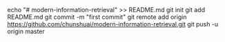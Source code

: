echo "# modern-information-retrieval" >> README.md
git init
git add README.md
git commit -m "first commit"
git remote add origin https://github.com/chunshuai/modern-information-retrieval.git
git push -u origin master
